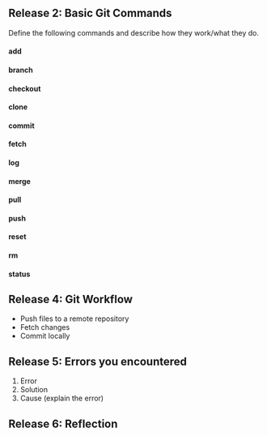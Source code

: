 ## Release 2: Basic Git Commands
Define the following commands and describe how they work/what they do.


#### add
<!-- Let's git know that you are adding a file to the repository. It moves the selected file to the staging area. Its increases the scope of your repository. 
 --> 

#### branch
<!-- The branch command without any arguments after displays the existing branches of your current repository. If you include an argument after 'git branch' it will create a new branch with the name of the argument given.
 --> 

#### checkout
<!-- 
'Git checkout <existing branch>' moves the head of the existing branch
 --> 

#### clone
<!-- 
'git clone <url>' allows you to copy a git repository from a remote location so that you can make changes to the it.
 --> 

#### commit
<!-- 'git commit' records any changes to any files previously staged. Creates a snapshot of files in order to view/modify later.
 --> 

#### fetch
<!-- 
'git fetch <url>' takes as an argument the location of a remote repository and downloads the changes locally so that later they can be merged/viewed using 'git merge'.
 --> 

#### log
<!-- 
'git log' will display a list or summary of changes made on the current branch.
 --> 

#### merge
<!-- 
git merge takes any other branch in your repository and merges/combines the differences with your current branch.
 --> 

#### pull
<!-- 
git pull not only fetches a remote repository, but also automatically merges any changes with current branch.
 --> 

#### push
<!-- 
git push will "push" the current branch on a local repgository and merge those changes onto a remote repository. 
 --> 

#### reset
<!-- 
git reset <file name> allows you to unstage a file without deleting it from your repository. 
 --> 

#### rm
<!-- 
git rm <file name> essentially deletes said file from your directory and removing it from any future commits.
 --> 

#### status
<!-- 
git status will give you a list of files and whether or not they’ve been modified or staged on the current branch.
 --> 

## Release 4: Git Workflow

- Push files to a remote repository
- Fetch changes
- Commit locally

## Release 5: Errors you encountered
1. Error
2. Solution
3. Cause (explain the error) 

## Release 6: Reflection
<!-- I paired during this exercise; both my partner and I showed up having completed the exercise, which we then went over the terms together. I really benefitted from this because there were a few terms that I was having trouble understanding. For instance, I was having difficulties distinguishing between pull, fetch, and commit. Although I can’t say I know each of these terms perfectly and their best practices, I do see the subtle differences.  I’m fairly confident with each of the competencies and now that I begin to use them through the terminal, instead of the GitHub app, I think I will be much more familiar. I enjoyed going over the terms with my partner, because it was great to get another perspective. There were also a few terms not listed that came up, such as staging area and head, which was beneficial to have another person to go over them with.  -->